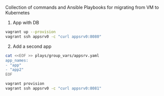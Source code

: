 Collection of commands and Ansible Playbooks for migrating from VM to Kubernetes

1. App with DB
```sh
vagrant up --provision
vagrant ssh appsrv0 -c "curl appsrv0:8080"
```
2. Add a second app
```sh
cat <<EOF >> plays/group_vars/appsrv.yaml
app_names:
- "app"
- "app2"
EOF

vagrant provision
vagrant ssh appsrv0 -c "curl appsrv0:8081"
```
